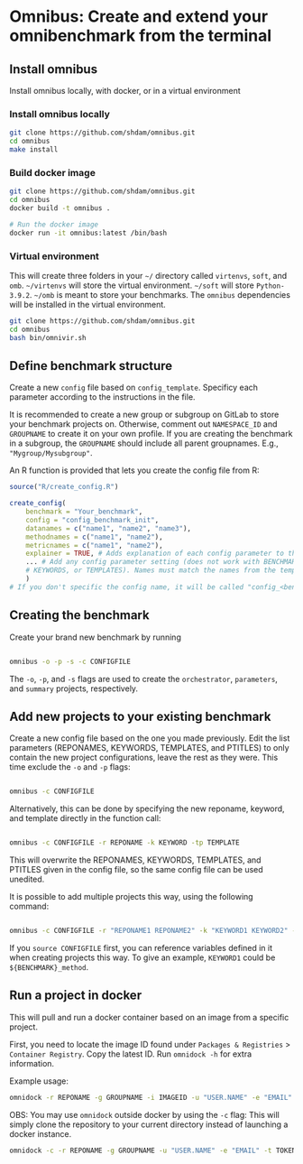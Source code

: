 # Omnibus: Create and extend your omnibenchmark from the terminal

## Install omnibus

Install omnibus locally, with docker, or in a virtual environment


### Install omnibus locally

```sh
git clone https://github.com/shdam/omnibus.git
cd omnibus
make install
```

### Build docker image

```sh
git clone https://github.com/shdam/omnibus.git
cd omnibus
docker build -t omnibus .

# Run the docker image
docker run -it omnibus:latest /bin/bash
```

### Virtual environment

This will create three folders in your `~/` directory called `virtenvs`, `soft`, and `omb`.
`~/virtenvs` will store the virtual environment.
`~/soft` will store `Python-3.9.2`.
`~/omb` is meant to store your benchmarks.
The `omnibus` dependencies will be installed in the virtual environment.

```sh
git clone https://github.com/shdam/omnibus.git
cd omnibus
bash bin/omnivir.sh
```

## Define benchmark structure

Create a new `config` file based on `config_template`.
Specificy each parameter according to the instructions in the file.

It is recommended to create a new group or subgroup on GitLab to store your benchmark projects on. Otherwise, comment out `NAMESPACE_ID` and `GROUPNAME` to create it on your own profile.
If you are creating the benchmark in a subgroup, the `GROUPNAME` should include all parent groupnames. E.g., `"Mygroup/Mysubgroup"`.

An R function is provided that lets you create the config file from R:

```r
source("R/create_config.R")

create_config(
	benchmark = "Your_benchmark",
	config = "config_benchmark_init",
	datanames = c("name1", "name2", "name3"),
	methodnames = c("name1", "name2"),
	metricnames = c("name1", "name2"),
	explainer = TRUE, # Adds explanation of each config parameter to the buttom of the file
	... # Add any config parameter setting (does not work with BENCHMARK, REPONAMES,
	# KEYWORDS, or TEMPLATES). Names must match the names from the template.
	)
# If you don't specific the config name, it will be called "config_<benchmark>".

```

## Creating the benchmark

Create your brand new benchmark by running

```sh

omnibus -o -p -s -c CONFIGFILE

```

The `-o`, `-p`, and `-s` flags are used to create the `orchestrator`, `parameters`, and `summary` projects, respectively.


## Add new projects to your existing benchmark

Create a new config file based on the one you made previously. Edit the list parameters (REPONAMES, KEYWORDS, TEMPLATES, and PTITLES) to only contain the new project configurations, leave the rest as they were. This time exclude the `-o` and `-p` flags:

```sh

omnibus -c CONFIGFILE

```

Alternatively, this can be done by specifying the new reponame, keyword, and template directly in the function call:

```sh

omnibus -c CONFIGFILE -r REPONAME -k KEYWORD -tp TEMPLATE

```

This will overwrite the REPONAMES, KEYWORDS, TEMPLATES, and PTITLES given in the config file, so the same config file can be used unedited.

It is possible to add multiple projects this way, using the following command:

```sh

omnibus -c CONFIGFILE -r "REPONAME1 REPONAME2" -k "KEYWORD1 KEYWORD2" -tp "TEMPLATE1 TEMPLATE2"

```
If you `source CONFIGFILE` first, you can reference variables defined in it when creating projects this way. To give an example, `KEYWORD1` could be `${BENCHMARK}_method`.


## Run a project in docker

This will pull and run a docker container based on an image from a specific project.

First, you need to locate the image ID found under `Packages & Registries` > `Container Registry`. Copy the latest ID. Run `omnidock -h` for extra information.

Example usage:

```sh
omnidock -r REPONAME -g GROUPNAME -i IMAGEID -u "USER.NAME" -e "EMAIL" -t TOKEN
```

OBS: You may use `omnidock` outside docker by using the `-c` flag:
This will simply clone the repository to your current directory instead of launching a docker instance.

```sh
omnidock -c -r REPONAME -g GROUPNAME -u "USER.NAME" -e "EMAIL" -t TOKEN
```

